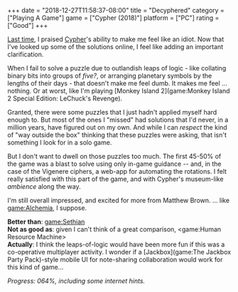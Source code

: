 +++
date = "2018-12-27T11:58:37-08:00"
title = "Decyphered"
category = ["Playing A Game"]
game = ["Cypher (2018)"]
platform = ["PC"]
rating = ["Good"]
+++

[Last time]($SiteBaseURL$2018/06/24/hidden-in-plain-sight/), I praised [Cypher](game:Cypher (2018))'s ability to make me feel like an idiot.  Now that I've looked up some of the solutions online, I feel like adding an important clarification.

When I fail to solve a puzzle due to outlandish leaps of logic - like collating binary bits into groups of <i>five?</i>, or arranging planetary symbols by the lengths of their days - that doesn't make me feel dumb.  It makes me feel ... nothing.  Or at worst, like I'm playing [Monkey Island 2](game:Monkey Island 2 Special Edition: LeChuck's Revenge).

Granted, there were some puzzles that I just hadn't applied myself hard enough to.  But most of the ones I "missed" had solutions that I'd never, in a million years, have figured out on my own.  And while I can <i>respect</i> the kind of "way outside the box" thinking that these puzzles were asking, that isn't something I look for in a solo game.

But I don't want to dwell on those puzzles too much.  The first 45-50% of the game was a blast to solve using only in-game guidance -- and, in the case of the Vigenere ciphers, a web-app for automating the rotations.  I felt really satisfied with this part of the game, and with Cypher's museum-like <i>ambience</i> along the way.

I'm still overall impressed, and excited for more from Matthew Brown.  ... like <game:Alchemia>, I suppose.

<b>Better than</b>: <game:Sethian>  
<b>Not as good as</b>: given I can't think of a great comparison, <game:Human Resource Machine>  
<b>Actually</b>: I think the leaps-of-logic would have been more fun if this was a co-operative multiplayer activity.  I wonder if a [Jackbox](game:The Jackbox Party Pack)-style mobile UI for note-sharing collaboration would work for this kind of game...

<i>Progress: 064%, including some internet hints.</i>
